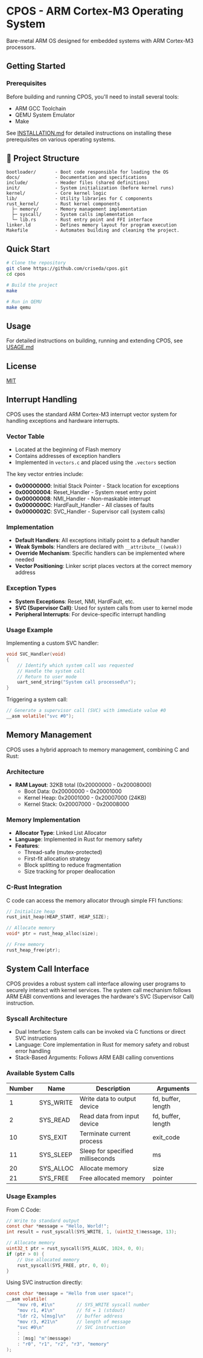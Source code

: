 # CPOS - ARM Cortex-M3 Operating System

Bare-metal ARM OS designed for embedded systems with ARM Cortex-M3 processors.

## Getting Started

### Prerequisites

Before building and running CPOS, you'll need to install several tools:

- ARM GCC Toolchain
- QEMU System Emulator
- Make

See [INSTALLATION.md](docs/INSTALLATION.md) for detailed instructions on installing these prerequisites on various operating systems.

## 📂 Project Structure

```plaintext
bootloader/       - Boot code responsible for loading the OS
docs/             - Documentation and specifications
include/          - Header files (shared definitions)
init/             - System initialization (before kernel runs)
kernel/           - Core kernel logic
lib/              - Utility libraries for C components
rust_kernel/      - Rust kernel components
  ├─ memory/      - Memory management implementation
  ├─ syscall/     - System calls implementation
  └─ lib.rs       - Rust entry point and FFI interface
linker.ld         - Defines memory layout for program execution
Makefile          - Automates building and cleaning the project.
```

## Quick Start

```bash
# Clone the repository
git clone https://github.com/criseda/cpos.git
cd cpos

# Build the project
make

# Run in QEMU
make qemu
```

## Usage

For detailed instructions on building, running and extending CPOS, see [USAGE.md](docs/USAGE.md)

## License

[MIT](LICENSE)

## Interrupt Handling

CPOS uses the standard ARM Cortex-M3 interrupt vector system for handling exceptions and hardware interrupts.

### Vector Table

- Located at the beginning of Flash memory
- Contains addresses of exception handlers
- Implemented in `vectors.c` and placed using the `.vectors` section

The key vector entries include:

- **0x00000000**: Initial Stack Pointer - Stack location for exceptions
- **0x00000004**: Reset_Handler - System reset entry point
- **0x00000008**: NMI_Handler - Non-maskable interrupt
- **0x0000000C**: HardFault_Handler - All classes of faults
- **0x0000002C**: SVC_Handler - Supervisor call (system calls)

### Implementation

- **Default Handlers**: All exceptions initially point to a default handler
- **Weak Symbols**: Handlers are declared with `__attribute__((weak))` 
- **Override Mechanism**: Specific handlers can be implemented where needed
- **Vector Positioning**: Linker script places vectors at the correct memory address

### Exception Types

- **System Exceptions**: Reset, NMI, HardFault, etc.
- **SVC (Supervisor Call)**: Used for system calls from user to kernel mode
- **Peripheral Interrupts**: For device-specific interrupt handling

### Usage Example

Implementing a custom SVC handler:

```c
void SVC_Handler(void)
{
    // Identify which system call was requested
    // Handle the system call
    // Return to user mode
    uart_send_string("System call processed\n");
}
```

Triggering a system call:

```c
// Generate a supervisor call (SVC) with immediate value #0
__asm volatile("svc #0");
```

## Memory Management

CPOS uses a hybrid approach to memory management, combining C and Rust:

### Architecture

- **RAM Layout**: 32KB total (0x20000000 - 0x20008000)
  - Boot Data: 0x20000000 - 0x20001000
  - Kernel Heap: 0x20001000 - 0x20007000 (24KB)
  - Kernel Stack: 0x20007000 - 0x20008000

### Memory Implementation

- **Allocator Type**: Linked List Allocator
- **Language**: Implemented in Rust for memory safety
- **Features**:
  - Thread-safe (mutex-protected)
  - First-fit allocation strategy
  - Block splitting to reduce fragmentation
  - Size tracking for proper deallocation

### C-Rust Integration

C code can access the memory allocator through simple FFI functions:

```c
// Initialize heap
rust_init_heap(HEAP_START, HEAP_SIZE);

// Allocate memory
void* ptr = rust_heap_alloc(size);

// Free memory
rust_heap_free(ptr);
```

## System Call Interface

CPOS provides a robust system call interface allowing user programs to securely interact with kernel services. The system call mechanism follows ARM EABI conventions and leverages the hardware's SVC (Supervisor Call) instruction.

### Syscall Architecture

- Dual Interface: System calls can be invoked via C functions or direct SVC instructions
- Language: Core implementation in Rust for memory safety and robust error handling
- Stack-Based Arguments: Follows ARM EABI calling conventions

### Available System Calls

| Number | Name      | Description                      | Arguments          |
|--------|-----------|----------------------------------|--------------------|
| 1      | SYS_WRITE | Write data to output device      | fd, buffer, length |
| 2      | SYS_READ  | Read data from input device      | fd, buffer, length |
| 10     | SYS_EXIT  | Terminate current process        | exit_code          |
| 11     | SYS_SLEEP | Sleep for specified milliseconds | ms                 |
| 20     | SYS_ALLOC | Allocate memory                  | size               |
| 21     | SYS_FREE  | Free allocated memory            | pointer            |

### Usage Examples

From C Code:

```c
// Write to standard output
const char *message = "Hello, World!";
int result = rust_syscall(SYS_WRITE, 1, (uint32_t)message, 13);

// Allocate memory
uint32_t ptr = rust_syscall(SYS_ALLOC, 1024, 0, 0);
if (ptr > 0) {
    // Use allocated memory
    rust_syscall(SYS_FREE, ptr, 0, 0);
}
```

Using SVC instruction directly:

```c
const char *message = "Hello from user space!";
__asm volatile(
    "mov r0, #1\n"        // SYS_WRITE syscall number
    "mov r1, #1\n"        // fd = 1 (stdout)
    "ldr r2, %[msg]\n"    // buffer address
    "mov r3, #21\n"       // length of message
    "svc #0\n"            // SVC instruction
    :
    : [msg] "m"(message)
    : "r0", "r1", "r2", "r3", "memory"
);
```
